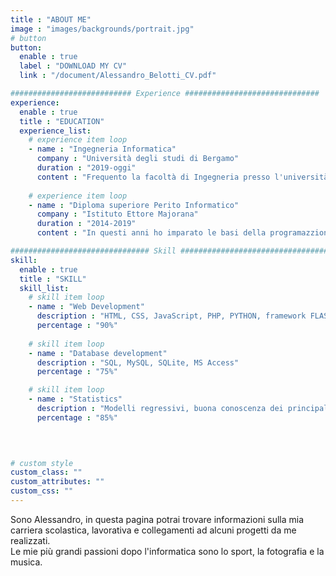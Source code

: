 ```yaml
---
title : "ABOUT ME"
image : "images/backgrounds/portrait.jpg"
# button
button:
  enable : true
  label : "DOWNLOAD MY CV"
  link : "/document/Alessandro_Belotti_CV.pdf"

########################### Experience ##############################
experience:
  enable : true
  title : "EDUCATION"
  experience_list:
    # experience item loop
    - name : "Ingegneria Informatica"
      company : "Università degli studi di Bergamo"
      duration : "2019-oggi"
      content : "Frequento la facoltà di Ingegneria presso l'università di Bergamo. Ho sempre avuto particolare interesse per le materia STEM."
      
    # experience item loop
    - name : "Diploma superiore Perito Informatico"
      company : "Istituto Ettore Majorana"
      duration : "2014-2019"
      content : "In questi anni ho imparato le basi della programazzione, in particolare C++, Java e i principali linguaggi per il web development."

############################### Skill #################################
skill:
  enable : true
  title : "SKILL"
  skill_list:
    # skill item loop
    - name : "Web Development"
      description : "HTML, CSS, JavaScript, PHP, PYTHON, framework FLASK"
      percentage : "90%"
      
    # skill item loop
    - name : "Database development"
      description : "SQL, MySQL, SQLite, MS Access"
      percentage : "75%"

    # skill item loop
    - name : "Statistics"
      description : "Modelli regressivi, buona conoscenza dei principali modelli per processi stocastici"
      percentage : "85%"
      
   


# custom style
custom_class: "" 
custom_attributes: "" 
custom_css: ""
---
```


Sono Alessandro, in questa pagina potrai trovare informazioni sulla mia carriera scolastica, lavorativa e collegamenti ad alcuni progetti da me realizzati. <br> Le mie più grandi passioni dopo l'informatica sono lo sport, la fotografia e la musica.